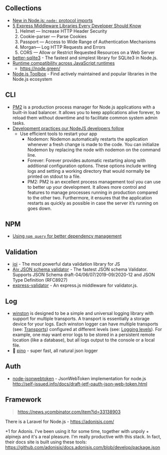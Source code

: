 
## Collections

- [New in Node.js: `node:` protocol imports](https://2ality.com/2021/12/node-protocol-imports.html)
- [5 Express Middleware Libraries Every Developer Should Know](https://blog.bitsrc.io/5-express-middleware-libraries-every-developer-should-know-94e2728f7503)
  1. Helmet — Increase HTTP Header Security
  2. Cookie-parser — Parse Cookies
  3. Passport — Access to Wide Range of Authentication Mechanisms
  4. Morgan— Log HTTP Requests and Errors
  5. CORS — Allow or Restrict Requested Resources on a Web Server
- [better-sqlite3](https://github.com/WiseLibs/better-sqlite3) - The fastest and simplest library for SQLite3 in Node.js.
- [Runtime compatibility across JavaScript runtimes](https://runtime-compat.unjs.io/)
  - https://node.green/
- [Node.js Toolbox](https://nodejstoolbox.com/) - Find actively maintained and popular libraries in the Node.js ecosystem

## CLI

- [PM2](https://pm2.keymetrics.io/) is a production process manager for Node.js applications with a built-in load balancer. It allows you to keep applications alive forever, to reload them without downtime and to facilitate common system admin tasks.
- [Development practices our NodeJS developers follow](https://www.peerbits.com/blog/development-practices-for-nodejs-developers.html)
  - Use efficient tools to restart your app
    - Nodemon: Nodemon automatically restarts the application whenever a fresh change is made to the code. You can initialize Nodemon by replacing the node with nodemon on the command line.
    - Forever: Forever provides automatic restarting along with additional configuration options. These options include writing logs and setting a working directory that would normally be printed on stdout to a file.
    - PM2: PM2 is an excellent process management tool you can use to better up your development. It allows more control and features to manage processes running in production compared to the other two. Furthermore, it ensures that the application restarts as quickly as possible in case the server it’s running on goes down.

## NPM

- [Using `npm query` for better dependency management](https://blog.logrocket.com/npm-query-better-dependency-management/)

## Validation

- [joi](https://github.com/sideway/joi) - The most powerful data validation library for JS
- [Ajv JSON schema validator](https://github.com/ajv-validator/ajv) - The fastest JSON schema Validator. Supports JSON Schema draft-04/06/07/2019-09/2020-12 and JSON Type Definition (RFC8927)
- [express-validator](https://github.com/express-validator/express-validator) - An express.js middleware for validator.js.

## Log

- [winston](https://github.com/winstonjs/winston) is designed to be a simple and universal logging library with support for multiple transports. A transport is essentially a storage device for your logs. Each winston logger can have multiple transports (see: [Transports](https://github.com/winstonjs/winston#transports)) configured at different levels (see: [Logging levels](https://github.com/winstonjs/winston#logging-levels)). For example, one may want error logs to be stored in a persistent remote location (like a database), but all logs output to the console or a local file.
- 🌲 [pino](https://github.com/pinojs/pino) - super fast, all natural json logger

## Auth

- [node-jsonwebtoken](https://github.com/auth0/node-jsonwebtoken) - JsonWebToken implementation for node.js http://self-issued.info/docs/draft-ietf-oauth-json-web-token.html

## Framework

> https://news.ycombinator.com/item?id=33138903

There is a Laravel for Node.js - https://adonisjs.com/

+1 for Adonis. I've been using it for some time, together with unpoly + alpinejs and it's a real pleasure. I'm really productive with this stack. In fact, their docs site is built using these tools: https://github.com/adonisjs/docs.adonisjs.com/blob/develop/package.json
